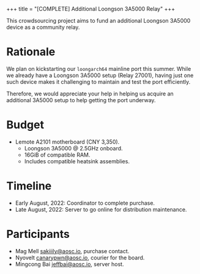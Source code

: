 +++
title = "[COMPLETE] Additional Loongson 3A5000 Relay"
+++

This crowdsourcing project aims to fund an additional Loongson 3A5000 device as
a community relay.

# Rationale

We plan on kickstarting our `loongarch64` mainline port this summer. While we
already have a Loongson 3A5000 setup (Relay 27001), having just one such device
makes it challenging to maintain and test the port efficiently.

Therefore, we would appreciate your help in helping us acquire an additional
3A5000 setup to help getting the port underway.

# Budget

+ Lemote A2101 motherboard (CNY 3,350).
  - Loongson 3A5000 @ 2.5GHz onboard.
  - 16GiB of compatible RAM.
  - Includes compatible heatsink assemblies.

# Timeline

- Early August, 2022: Coordinator to complete purchase.
- Late August, 2022: Server to go online for distribution maintenance.

# Participants

- Mag Mell <sakiiily@aosc.io>, purchase contact.
- Nyovelt <canarypwn@aosc.io>, courier for the board.
- Mingcong Bai <jeffbai@aosc.io>, server host.
